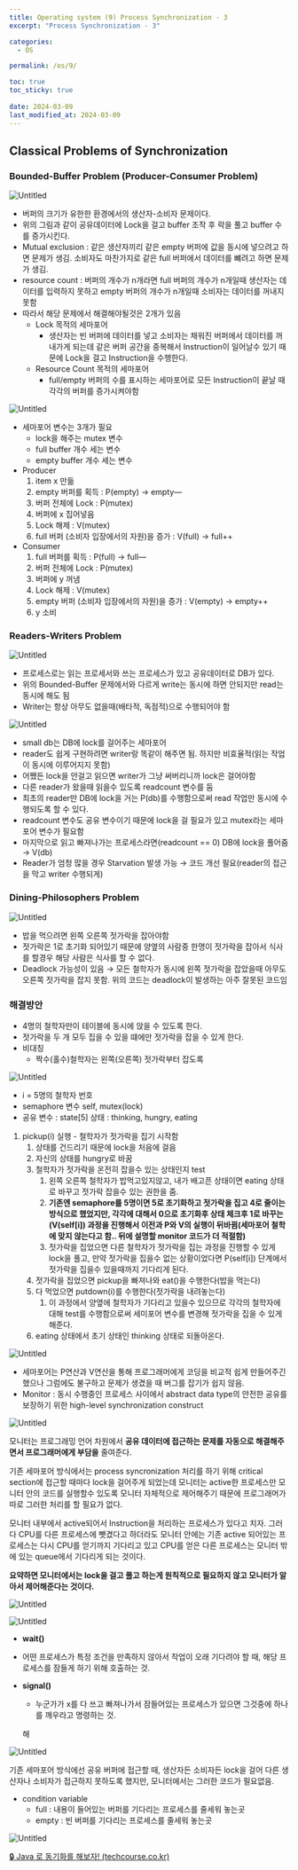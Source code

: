 ```yaml
---
title: Operating system (9) Process Synchronization - 3
excerpt: "Process Synchronization - 3"

categories:
  - OS

permalink: /os/9/

toc: true
toc_sticky: true
 
date: 2024-03-09
last_modified_at: 2024-03-09
---
```



## Classical Problems of Synchronization

### Bounded-Buffer Problem (Producer-Consumer Problem)

![Untitled](/assets/images/2024-03-09-Operating-system-9-Process-Synchronization--3/Untitled.png)

- 버퍼의 크기가 유한한 환경에서의 생산자-소비자 문제이다.
- 위의 그림과 같이 공유데이터에 Lock을 걸고 buffer 조작 후 락을 풀고 buffer 수를 증가시킨다.
- Mutual exclusion :  같은 생산자끼리 같은 empty 버퍼에 값을 동시에 넣으려고 하면 문제가 생김. 소비자도 마찬가지로 같은 full 버퍼에서 데이터를 뺴려고 하면 문제가 생김.
- resource count : 버퍼의 개수가 n개라면 full 버퍼의 개수가 n개일때 생산자는 데이터를 입력하지 못하고 empty 버퍼의 개수가 n개일때 소비자는 데이터를 꺼내지 못함
- 따라서 해당 문제에서 해결해야될것은 2개가 있음
    - Lock 목적의 세마포어
        - 생산자는 빈 버퍼에 데이터를 넣고 소비자는 채워진 버퍼에서 데이터를 꺼내가게 되는데 같은 버퍼 공간을 중복해서 Instruction이 일어날수 있기 때문에 Lock을 걸고 Instruction을 수행한다.
    - Resource Count 목적의 세마포어
        - full/empty 버퍼의 수를 표시하는 세마포어로 모든 Instruction이 끝날 때 각각의 버퍼를 증가시켜야함
        

![Untitled](/assets/images/2024-03-09-Operating-system-9-Process-Synchronization--3/Untitled%201.png)

- 세마포어 변수는 3개가 필요
    - lock을 해주는 mutex 변수
    - full buffer 개수 세는 변수
    - empty buffer 개수 세는 변수
- Producer
    1. item x 만듦
    2. empty 버퍼를 획득 : P(empty) → empty—
    3. 버퍼 전체에 Lock : P(mutex)
    4. 버퍼에 x 집어넣음
    5. Lock 해제 : V(mutex)
    6. full 버퍼 (소비자 입장에서의 자원)을 증가 : V(full) → full++
- Consumer
    1. full 버퍼를 획득 : P(full) → full—
    2. 버퍼 전체에 Lock : P(mutex)
    3. 버퍼에 y 꺼냄
    4. Lock 해제 : V(mutex)
    5. empty 버퍼 (소비자 입장에서의 자원)을 증가 : V(empty) → empty++
    6. y 소비

### Readers-Writers Problem

![Untitled](/assets/images/2024-03-09-Operating-system-9-Process-Synchronization--3/Untitled%202.png)

- 프로세스로는 읽는 프로세서와 쓰는 프로세스가 있고 공유데이터로 DB가 있다.
- 위의 Bounded-Buffer 문제에서와 다르게 write는 동시에 하면 안되지만 read는 동시에 해도 됨
- Writer는 항상 아무도 없을때(배타적, 독점적)으로 수행되어야 함

![Untitled](/assets/images/2024-03-09-Operating-system-9-Process-Synchronization--3/Untitled%203.png)

- small db는 DB에 lock를 걸어주는 세마포어
- reader도 쉽게 구현하려면 writer랑 똑같이 해주면 됨. 하지만 비효율적(읽는 작업이 동시에 이루어지지 못함)
- 어쨌든 lock을 안걸고 읽으면 writer가 그냥 써버리니까 lock은 걸어야함
- 다른 reader가 왔을때 읽을수 있도록 readcount 변수를 둠
- 최초의 reader만 DB에 lock을 거는 P(db)를 수행함으로써 read 작업만 동시에 수행되도록 할 수 있다.
- readcount 변수도 공유 변수이기 때문에 lock을 걸 필요가 있고 mutex라는 세마포어 변수가 필요함
- 마지막으로 읽고 빠져나가는 프로세스라면(readcount == 0) DB에 lock을 풀어줌 → V(db)
- Reader가 엄청 많을 경우 Starvation 발생 가능 → 코드 개선 필요(reader의 접근을 막고 writer 수행되게)

### Dining-Philosophers Problem

![Untitled](/assets/images/2024-03-09-Operating-system-9-Process-Synchronization--3/Untitled%204.png)

- 밥을 먹으려면 왼쪽 오른쪽 젓가락을 잡아야함
- 젓가락은 1로 초기화 되어있기 때문에 양옆의 사람중 한명이 젓가락을 잡아서 식사를 할경우 해당 사람은 식사를 할 수 없다.
- Deadlock 가능성이 있음 → 모든 철학자가 동시에 왼쪽 젓가락을 잡았을때 아무도 오른쪽 젓가락을 잡지 못함. 위의 코드는 deadlock이 발생하는 아주 잘못된 코드임

### 해결방안

- 4명의 철학자만이 테이블에 동시에 앉을 수 있도록 한다.
- 젓가락을 두 개 모두 집을 수 있을 떄에만 젓가락을 잡을 수 있게 한다.
- 비대칭
    - 짝수(홀수)철학자는 왼쪽(오른쪽) 젓가락부터 잡도록

![Untitled](/assets/images/2024-03-09-Operating-system-9-Process-Synchronization--3/Untitled%205.png)

- i = 5명의 철학자 번호
- semaphore 변수 self, mutex(lock)
- 공유 변수 : state[5] 상태 : thinking, hungry, eating

1. pickup(i) 실행 - 철학자가 젓가락을 집기 시작함
    1. 상태를 건드리기 때문에 lock을 처음에 걸음
    2. 자신의 상태를 hungry로 바꿈
    3. 철학자가 젓가락을 온전히 잡을수 있는 상태인지 test
        1. 왼쪽 오른쪽 철학자가 밥먹고있지않고, 내가 배고픈 상태이면 eating 상태로 바꾸고 젓가락 잡을수 있는 권한을 줌.
        2. **기존엔 semaphore를 5명이면 5로 초기화하고 젓가락을 집고 4로 줄이는 방식으로 했었지만, 각각에 대해서 0으로 초기화후 상태 체크후 1로 바꾸는(V(self[i]) 과정을 진행해서 이전과 P와 V의 실행이 뒤바뀜(세마포어 철학에 맞지 않는다고 함.. 뒤에 설명할 monitor 코드가 더 적절함)**
        3. 젓가락을 집었으면 다른 철학자가 젓가락을 집는 과정을 진행할 수 있게 lock을 풀고, 만약 젓가락을 집을수 없는 상황이었다면 P(self[i]) 단계에서 젓가락을 집을수 있을때까지 기다리게 된다.
    4. 젓가락을 집었으면 pickup을 빠져나와 eat()을 수행한다(밥을 먹는다)
    5. 다 먹었으면 putdown(i)를 수행한다(젓가락을 내려놓는다)
        1. 이 과정에서 양옆에 철학자가 기다리고 있을수 있으므로 각각의 철학자에 대해 test를 수행함으로써 세미포어 변수를 변경해 젓가락을 집을 수 있게 해준다.
    6. eating 상태에서 초기 상태인 thinking 상태로 되돌아온다.
    

![Untitled](/assets/images/2024-03-09-Operating-system-9-Process-Synchronization--3/Untitled%206.png)

- 세마포어는 P연산과 V연산을 통해 프로그래머에게 코딩을 비교적 쉽게 만들어주긴 했으나 그럼에도 불구하고 문제가 생겼을 때 버그를 잡기가 쉽지 않음.
- Monitor : 동시 수행중인 프로세스 사이에서 abstract data type의 안전한 공유를 보장하기 위한 high-level synchronization construct

![Untitled](/assets/images/2024-03-09-Operating-system-9-Process-Synchronization--3/Untitled%207.png)

모니터는 프로그래밍 언어 차원에서 **공유 데이터에 접근하는 문제를 자동으로 해결해주면서 프로그래머에게 부담을** 줄여준다.

기존 세마포어 방식에서는 process syncronization 처리를 하기 위해 critical section에 접근할 때마다 lock을 걸어주게 되었는데 모니터는 active한 프로세스만 모니터 안의 코드를 실행할수 있도록 모니터 자체적으로 제어해주기 때문에 프로그래머가 따로 그러한 처리를 할 필요가 없다.

모니터 내부에서 active되어서 Instruction을 처리하는 프로세스가 있다고 치자. 그러다 CPU를 다른 프로세스에 뺏겼다고 하더라도 모니터 안에는 기존 active 되어있는 프로세스는 다시 CPU를 얻기까지 기다리고 있고 CPU를 얻은 다른 프로세스는 모니터 밖에 있는 queue에서 기다리게 되는 것이다.

**요약하면 모니터에서는 lock을 걸고 풀고 하는게 원칙적으로 필요하지 않고 모니터가 알아서 제어해준다는 것이다.**

![Untitled](/assets/images/2024-03-09-Operating-system-9-Process-Synchronization--3/Untitled%208.png)

![Untitled](/assets/images/2024-03-09-Operating-system-9-Process-Synchronization--3/Untitled%209.png)

- **wait()**
- 어떤 프로세스가 특정 조건을 만족하지 않아서 작업이 오래 기다려야 할 때, 해당 프로세스를 잠들게 하기 위해 호출하는 것.
- **signal()**
    - 누군가가 x를 다 쓰고 빠져나가서 잠들어있는 프로세스가 있으면 그것중에 하나를 깨우라고 명령하는 것.
    
    해
    

![Untitled](/assets/images/2024-03-09-Operating-system-9-Process-Synchronization--3/Untitled%2010.png)

기존 세마포어 방식에선 공유 버퍼에 접근할 때, 생산자든 소비자든 lock을 걸어 다른 생산자나 소비자가 접근하지 못하도록 했지만, 모니터에서는 그러한 코드가 필요없음.

- condition variable
    - full : 내용이 들어있는 버퍼를 기다리는 프로세스를 줄세워 놓는곳
    - empty : 빈 버퍼를 기다리는 프로세스를 줄세워 놓는곳

![Untitled](/assets/images/2024-03-09-Operating-system-9-Process-Synchronization--3/Untitled%2011.png)

[🔒 Java 로 동기화를 해보자! (techcourse.co.kr)](https://tecoble.techcourse.co.kr/post/2021-10-23-java-synchronize/)